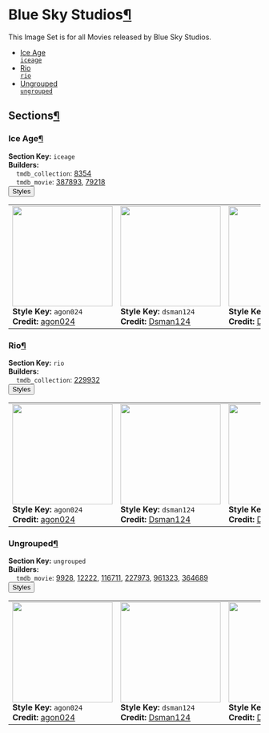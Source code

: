 <h1 id="blue-sky-studios">Blue Sky Studios<a class="headerlink" href="#blue-sky-studios" title="Permalink to this heading">¶</a></h1>
This Image Set is for all Movies released by Blue Sky Studios.

<ul class="images-index-table">
  <li><a href="#ice-age"><div class="images-inline-link">Ice Age<br><code>iceage</code></div></a></li>
  <li><a href="#rio"><div class="images-inline-link">Rio<br><code>rio</code></div></a></li>
  <li><a href="#ungrouped"><div class="images-inline-link">Ungrouped<br><code>ungrouped</code></div></a></li>
</ul>

<h2 id="sections">Sections<a class="headerlink" href="#sections" title="Permalink to this heading">¶</a></h2>
<h3 id="ice-age">Ice Age<a class="headerlink" href="#ice-age" title="Permalink to this heading">¶</a></h3>
<strong>Section Key:</strong> <code>iceage</code>
<br><strong>Builders:</strong>
<br>
&nbsp;&nbsp;&nbsp;&nbsp;<code>tmdb_collection</code>: <a href="https://www.themoviedb.org/collection/8354" target="_blank" rel="noopener noreferrer">8354</a><br>
&nbsp;&nbsp;&nbsp;&nbsp;<code>tmdb_movie</code>: <a href="https://www.themoviedb.org/movie/387893" target="_blank" rel="noopener noreferrer">387893</a>, <a href="https://www.themoviedb.org/movie/79218" target="_blank" rel="noopener noreferrer">79218</a><br>
</ul>
<button class="image-accordion">Styles</button>
<div class="image-panel">
  <table class="image-table">
    <tr>
      <td>
        <div>
          <a href="https://theposterdb.com/set/173561" target="_blank" rel="noopener noreferrer"><img src="https://raw.githubusercontent.com/meisnate12/PMM-Image-Sets/master/bluesky/styles/iceage/agon024.jpg" height="200"/></a><br>
          <strong>Style Key:</strong> <code>agon024</code><br>
          <strong>Credit:</strong> <a href="https://theposterdb.com/set/173561" target="_blank" rel="noopener noreferrer">agon024</a><br>
        </div>
      </td>
      <td>
        <div>
          <a href="https://theposterdb.com/set/90149" target="_blank" rel="noopener noreferrer"><img src="https://raw.githubusercontent.com/meisnate12/PMM-Image-Sets/master/bluesky/styles/iceage/dsman124.jpg" height="200"/></a><br>
          <strong>Style Key:</strong> <code>dsman124</code><br>
          <strong>Credit:</strong> <a href="https://theposterdb.com/set/90149" target="_blank" rel="noopener noreferrer">Dsman124</a><br>
        </div>
      </td>
      <td>
        <div>
          <a href="https://theposterdb.com/set/177313" target="_blank" rel="noopener noreferrer"><img src="https://raw.githubusercontent.com/meisnate12/PMM-Image-Sets/master/bluesky/styles/iceage/diiivoy_neon.jpg" height="200"/></a><br>
          <strong>Style Key:</strong> <code>diiivoy_neon</code><br>
          <strong>Credit:</strong> <a href="https://theposterdb.com/set/177313" target="_blank" rel="noopener noreferrer">DIIIVOY</a><br>
        </div>
      </td>
      <td>
        <div>
          <a href="https://theposterdb.com/set/23445" target="_blank" rel="noopener noreferrer"><img src="https://raw.githubusercontent.com/meisnate12/PMM-Image-Sets/master/bluesky/styles/iceage/ishalioh.jpg" height="200"/></a><br>
          <strong>Style Key:</strong> <code>ishalioh</code><br>
          <strong>Credit:</strong> <a href="https://theposterdb.com/set/23445" target="_blank" rel="noopener noreferrer">ishalioh</a><br>
        </div>
      </td>
    </tr>
  </table>
</div>

<h3 id="rio">Rio<a class="headerlink" href="#rio" title="Permalink to this heading">¶</a></h3>
<strong>Section Key:</strong> <code>rio</code>
<br><strong>Builders:</strong>
<br>
&nbsp;&nbsp;&nbsp;&nbsp;<code>tmdb_collection</code>: <a href="https://www.themoviedb.org/collection/229932" target="_blank" rel="noopener noreferrer">229932</a><br>
</ul>
<button class="image-accordion">Styles</button>
<div class="image-panel">
  <table class="image-table">
    <tr>
      <td>
        <div>
          <a href="https://theposterdb.com/set/173561" target="_blank" rel="noopener noreferrer"><img src="https://raw.githubusercontent.com/meisnate12/PMM-Image-Sets/master/bluesky/styles/rio/agon024.jpg" height="200"/></a><br>
          <strong>Style Key:</strong> <code>agon024</code><br>
          <strong>Credit:</strong> <a href="https://theposterdb.com/set/173561" target="_blank" rel="noopener noreferrer">agon024</a><br>
        </div>
      </td>
      <td>
        <div>
          <a href="https://theposterdb.com/set/90149" target="_blank" rel="noopener noreferrer"><img src="https://raw.githubusercontent.com/meisnate12/PMM-Image-Sets/master/bluesky/styles/rio/dsman124.jpg" height="200"/></a><br>
          <strong>Style Key:</strong> <code>dsman124</code><br>
          <strong>Credit:</strong> <a href="https://theposterdb.com/set/90149" target="_blank" rel="noopener noreferrer">Dsman124</a><br>
        </div>
      </td>
      <td>
        <div>
          <a href="https://theposterdb.com/set/177313" target="_blank" rel="noopener noreferrer"><img src="https://raw.githubusercontent.com/meisnate12/PMM-Image-Sets/master/bluesky/styles/rio/diiivoy_neon.jpg" height="200"/></a><br>
          <strong>Style Key:</strong> <code>diiivoy_neon</code><br>
          <strong>Credit:</strong> <a href="https://theposterdb.com/set/177313" target="_blank" rel="noopener noreferrer">DIIIVOY</a><br>
        </div>
      </td>
      <td>
        <div>
          <a href="https://theposterdb.com/set/23445" target="_blank" rel="noopener noreferrer"><img src="https://raw.githubusercontent.com/meisnate12/PMM-Image-Sets/master/bluesky/styles/rio/ishalioh.jpg" height="200"/></a><br>
          <strong>Style Key:</strong> <code>ishalioh</code><br>
          <strong>Credit:</strong> <a href="https://theposterdb.com/set/23445" target="_blank" rel="noopener noreferrer">ishalioh</a><br>
        </div>
      </td>
    </tr>
  </table>
</div>

<h3 id="ungrouped">Ungrouped<a class="headerlink" href="#ungrouped" title="Permalink to this heading">¶</a></h3>
<strong>Section Key:</strong> <code>ungrouped</code>
<br><strong>Builders:</strong>
<br>
&nbsp;&nbsp;&nbsp;&nbsp;<code>tmdb_movie</code>: <a href="https://www.themoviedb.org/movie/9928" target="_blank" rel="noopener noreferrer">9928</a>, <a href="https://www.themoviedb.org/movie/12222" target="_blank" rel="noopener noreferrer">12222</a>, <a href="https://www.themoviedb.org/movie/116711" target="_blank" rel="noopener noreferrer">116711</a>, <a href="https://www.themoviedb.org/movie/227973" target="_blank" rel="noopener noreferrer">227973</a>, <a href="https://www.themoviedb.org/movie/961323" target="_blank" rel="noopener noreferrer">961323</a>, <a href="https://www.themoviedb.org/movie/364689" target="_blank" rel="noopener noreferrer">364689</a><br>
</ul>
<button class="image-accordion">Styles</button>
<div class="image-panel">
  <table class="image-table">
    <tr>
      <td>
        <div>
          <a href="https://theposterdb.com/set/173561" target="_blank" rel="noopener noreferrer"><img src="https://raw.githubusercontent.com/meisnate12/PMM-Image-Sets/master/bluesky/styles/ungrouped/agon024.jpg" height="200"/></a><br>
          <strong>Style Key:</strong> <code>agon024</code><br>
          <strong>Credit:</strong> <a href="https://theposterdb.com/set/173561" target="_blank" rel="noopener noreferrer">agon024</a><br>
        </div>
      </td>
      <td>
        <div>
          <a href="https://theposterdb.com/set/90149" target="_blank" rel="noopener noreferrer"><img src="https://raw.githubusercontent.com/meisnate12/PMM-Image-Sets/master/bluesky/styles/ungrouped/dsman124.jpg" height="200"/></a><br>
          <strong>Style Key:</strong> <code>dsman124</code><br>
          <strong>Credit:</strong> <a href="https://theposterdb.com/set/90149" target="_blank" rel="noopener noreferrer">Dsman124</a><br>
        </div>
      </td>
      <td>
        <div>
          <a href="https://theposterdb.com/set/177313" target="_blank" rel="noopener noreferrer"><img src="https://raw.githubusercontent.com/meisnate12/PMM-Image-Sets/master/bluesky/styles/ungrouped/diiivoy_neon.jpg" height="200"/></a><br>
          <strong>Style Key:</strong> <code>diiivoy_neon</code><br>
          <strong>Credit:</strong> <a href="https://theposterdb.com/set/177313" target="_blank" rel="noopener noreferrer">DIIIVOY</a><br>
        </div>
      </td>
      <td>
        <div>
          <a href="https://theposterdb.com/set/23445" target="_blank" rel="noopener noreferrer"><img src="https://raw.githubusercontent.com/meisnate12/PMM-Image-Sets/master/bluesky/styles/ungrouped/ishalioh.jpg" height="200"/></a><br>
          <strong>Style Key:</strong> <code>ishalioh</code><br>
          <strong>Credit:</strong> <a href="https://theposterdb.com/set/23445" target="_blank" rel="noopener noreferrer">ishalioh</a><br>
        </div>
      </td>
    </tr>
  </table>
</div>

